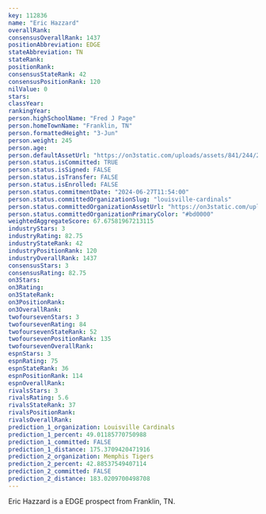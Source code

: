 ```yaml
---
key: 112836
name: "Eric Hazzard"
overallRank: 
consensusOverallRank: 1437
positionAbbreviation: EDGE
stateAbbreviation: TN
stateRank: 
positionRank: 
consensusStateRank: 42
consensusPositionRank: 120
nilValue: 0
stars: 
classYear: 
rankingYear: 
person.highSchoolName: "Fred J Page"
person.homeTownName: "Franklin, TN"
person.formattedHeight: "3-Jun"
person.weight: 245
person.age: 
person.defaultAssetUrl: "https://on3static.com/uploads/assets/841/244/244841.png"
person.status.isCommitted: TRUE
person.status.isSigned: FALSE
person.status.isTransfer: FALSE
person.status.isEnrolled: FALSE
person.status.commitmentDate: "2024-06-27T11:54:00"
person.status.committedOrganizationSlug: "louisville-cardinals"
person.status.committedOrganizationAssetUrl: "https://on3static.com/uploads/assets/5/150/150005.svg"
person.status.committedOrganizationPrimaryColor: "#bd0000"
weightedAggregateScore: 67.67581967213115
industryStars: 3
industryRating: 82.75
industryStateRank: 42
industryPositionRank: 120
industryOverallRank: 1437
consensusStars: 3
consensusRating: 82.75
on3Stars: 
on3Rating: 
on3StateRank: 
on3PositionRank: 
on3OverallRank: 
twofoursevenStars: 3
twofoursevenRating: 84
twofoursevenStateRank: 52
twofoursevenPositionRank: 135
twofoursevenOverallRank: 
espnStars: 3
espnRating: 75
espnStateRank: 36
espnPositionRank: 114
espnOverallRank: 
rivalsStars: 3
rivalsRating: 5.6
rivalsStateRank: 37
rivalsPositionRank: 
rivalsOverallRank: 
prediction_1_organization: Louisville Cardinals
prediction_1_percent: 49.01185770750988
prediction_1_committed: FALSE
prediction_1_distance: 175.3709420471916
prediction_2_organization: Memphis Tigers
prediction_2_percent: 42.88537549407114
prediction_2_committed: FALSE
prediction_2_distance: 183.0209700498708
---
```

Eric Hazzard is a EDGE prospect from Franklin, TN.